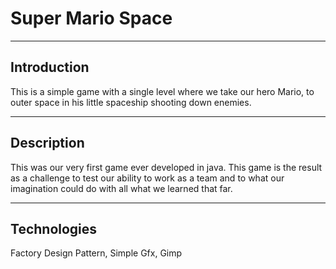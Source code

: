 # Super Mario Space

----
## Introduction
This is a simple game with a single level where we take our hero Mario, to outer space in his little spaceship shooting down enemies.

----
## Description
This was our very first game ever developed in java. This game is the result as a challenge to test our ability to work as a team and to what our imagination could do with all what we learned that far.

----
## Technologies
Factory Design Pattern, Simple Gfx, Gimp
